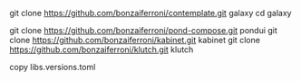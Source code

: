 git clone https://github.com/bonzaiferroni/contemplate.git galaxy
cd galaxy

git clone https://github.com/bonzaiferroni/pond-compose.git pondui
git clone https://github.com/bonzaiferroni/kabinet.git kabinet
git clone https://github.com/bonzaiferroni/klutch.git klutch

copy libs.versions.toml
